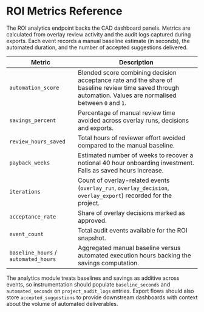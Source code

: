 # ROI Metrics Reference

The ROI analytics endpoint backs the CAD dashboard panels.  Metrics are
calculated from overlay review activity and the audit logs captured during
exports.  Each event records a manual baseline estimate (in seconds), the
automated duration, and the number of accepted suggestions delivered.

| Metric | Description |
| --- | --- |
| `automation_score` | Blended score combining decision acceptance rate and the share of baseline review time saved through automation.  Values are normalised between `0` and `1`. |
| `savings_percent` | Percentage of manual review time avoided across overlay runs, decisions and exports. |
| `review_hours_saved` | Total hours of reviewer effort avoided compared to the manual baseline. |
| `payback_weeks` | Estimated number of weeks to recover a notional 40 hour onboarding investment.  Falls as saved hours increase. |
| `iterations` | Count of overlay-related events (`overlay_run`, `overlay_decision`, `overlay_export`) recorded for the project. |
| `acceptance_rate` | Share of overlay decisions marked as approved. |
| `event_count` | Total audit events available for the ROI snapshot. |
| `baseline_hours` / `automated_hours` | Aggregated manual baseline versus automated execution hours backing the savings computation. |

The analytics module treats baselines and savings as additive across events, so
instrumentation should populate `baseline_seconds` and `automated_seconds` on
`project_audit_logs` entries.  Export flows should also store
`accepted_suggestions` to provide downstream dashboards with context about the
volume of automated deliverables.
